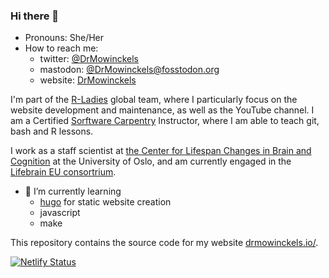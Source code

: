 ### Hi there 👋

- Pronouns: She/Her
- How to reach me: 
  - twitter: [@DrMowinckels](https://twitter.com/DrMowinckels/)
  - mastodon: [@DrMowinckels@fosstodon.org](https://fosstodon.org/web/@Drmowinckels)
  - website: [DrMowinckels](www.drmowinckels.io)

I'm part of the [R-Ladies](www.rladies.org) global team, where I particularly focus on the website development and maintenance, as well as the YouTube channel. 
I am a Certified [Sorftware Carpentry](https://software-carpentry.org/) Instructor, where I am able to teach git, bash and R lessons. 

I work as a staff scientist at [the Center for Lifespan Changes in Brain and Cognition](www.oslobrains.no) at the University of Oslo, and am currently engaged in the [Lifebrain EU consortrium](www.lifebrain.uio.no). 

- 🌱 I’m currently learning
  - [hugo](https://gohugo.io/) for static website creation
  - javascript
  - make
  

This repository contains the source code for my website [drmowinckels.io/](https://drmowinckels.io/).

[![Netlify Status](https://api.netlify.com/api/v1/badges/50e45b32-809c-429b-8fa9-16fd1fb67ee3/deploy-status)](https://app.netlify.com/sites/drmowinckels/deploys)